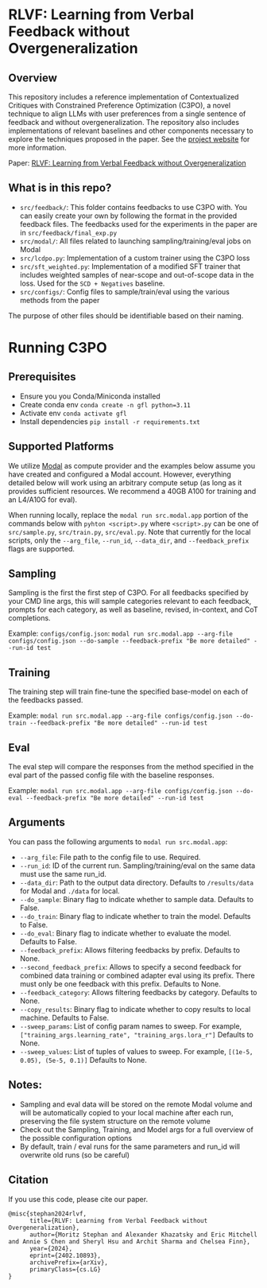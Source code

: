 # RLVF: Learning from Verbal Feedback without Overgeneralization

## Overview
This repository includes a reference implementation of Contextualized Critiques with Constrained Preference Optimization (C3PO), a novel technique to align LLMs with user preferences from a single sentence of feedback and without overgeneralization. The repository also includes implementations of relevant baselines and other components necessary to explore the techniques proposed in the paper. See the [project website](https://austrian-code-wizard.github.io/c3po-website/) for more information.

Paper: [RLVF: Learning from Verbal Feedback without Overgeneralization](insert_link.com)

## What is in this repo?
- `src/feedback/`: This folder contains feedbacks to use C3PO with. You can easily create your own by following the format in the provided feedback files. The feedbacks used for the experiments in the paper are in `src/feedback/final_exp.py`
- `src/modal/`: All files related to launching sampling/training/eval jobs on Modal
- `src/lcdpo.py`: Implementation of a custom trainer using the C3PO loss
- `src/sft_weighted.py`: Implementation of a modified SFT trainer that includes weighted samples of near-scope and out-of-scope data in the loss. Used for the `SCD + Negatives` baseline.
- `src/configs/`: Config files to sample/train/eval using the various methods from the paper

The purpose of other files should be identifiable based on their naming.

# Running C3PO
## Prerequisites
- Ensure you you Conda/Miniconda installed
- Create conda env `conda create -n gfl python=3.11`
- Activate env `conda activate gfl`
- Install dependencies `pip install -r requirements.txt`


## Supported Platforms

We utilize [Modal](https://www.modal.com) as compute provider and the examples below assume you have created and configured a Modal account. However, everything detailed below will work using an arbitrary compute setup (as long as it provides sufficient resources. We recommend a 40GB A100 for training and an L4/A10G for eval).

When running locally, replace the `modal run src.modal.app` portion of the commands below with `pyhton <script>.py` where `<script>.py` can be one of `src/sample.py`, `src/train.py`, `src/eval.py`. Note that currently for the local scripts, only the `--arg_file`, `--run_id`, `--data_dir`, and `--feedback_prefix` flags are supported.

## Sampling
Sampling is the first the first step of C3PO. For all feedbacks specified by your CMD line args, this will sample categories relevant to each feedback, prompts for each category, as well as baseline, revised, in-context, and CoT completions.

Example:
`configs/config.json`:
`modal run src.modal.app --arg-file configs/config.json --do-sample --feedback-prefix "Be more detailed" --run-id test`


## Training
The training step will train fine-tune the specified base-model on each of the feedbacks passed.

Example:
`modal run src.modal.app --arg-file configs/config.json --do-train --feedback-prefix "Be more detailed" --run-id test`

## Eval
The eval step will compare the responses from the method specified in the eval part of the passed config file with the baseline responses.

Example:
`modal run src.modal.app --arg-file configs/config.json --do-eval --feedback-prefix "Be more detailed" --run-id test`


## Arguments
You can pass the following arguments to `modal run src.modal.app`:
- `--arg_file`: File path to the config file to use. Required.
- `--run_id`: ID of the current run. Sampling/training/eval on the same data must use the same run_id.
- `--data_dir`: Path to the output data directory. Defaults to `/results/data` for Modal and `./data` for local.
- `--do_sample`: Binary flag to indicate whether to sample data. Defaults to False.
- `--do_train`: Binary flag to indicate whether to train the model. Defaults to False.
- `--do_eval`: Binary flag to indicate whether to evaluate the model. Defaults to False.
- `--feedback_prefix`: Allows filtering feedbacks by prefix. Defaults to None.
- `--second_feedback_prefix`: Allows to specify a second feedback for combined data training or combined adapter eval using its prefix. There must only be one feedback with this prefix. Defaults to None.
- `--feedback_category`: Allows filtering feedbacks by category. Defaults to None.
- `--copy_results`: Binary flag to indicate whether to copy results to local machine. Defaults to False.
- `--sweep_params`: List of config param names to sweep. For example, `["training_args.learning_rate", "training_args.lora_r"]` Defaults to None.
- `--sweep_values`: List of tuples of values to sweep. For example, `[(1e-5, 0.05), (5e-5, 0.1)]` Defaults to None.

## Notes:
- Sampling and eval data will be stored on the remote Modal volume and will be automatically copied to your local machine after each run, preserving the file system structure on the remote volume
- Check out the Sampling, Training, and Model args for a full overview of the possible configuration options
- By default, train / eval runs for the same parameters and run_id will overwrite old runs (so be careful)

## Citation

If you use this code, please cite our paper.

```
@misc{stephan2024rlvf,
      title={RLVF: Learning from Verbal Feedback without Overgeneralization}, 
      author={Moritz Stephan and Alexander Khazatsky and Eric Mitchell and Annie S Chen and Sheryl Hsu and Archit Sharma and Chelsea Finn},
      year={2024},
      eprint={2402.10893},
      archivePrefix={arXiv},
      primaryClass={cs.LG}
}
```

